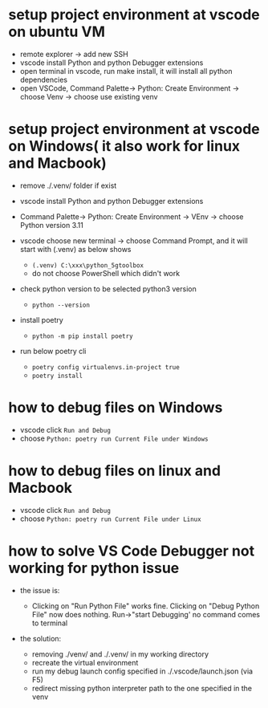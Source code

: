 # setup project environment at vscode on ubuntu VM

* remote explorer -> add new SSH
* vscode install Python and python Debugger extensions
* open terminal in vscode, run make install, it will install all python dependencies
* open VSCode, Command Palette-> Python: Create Environment -> choose Venv -> choose use existing venv

# setup project environment at vscode on Windows( it also work for linux and Macbook)
* remove ./.venv/ folder if exist
* vscode install Python and python Debugger extensions
* Command Palette-> Python: Create Environment -> VEnv -> choose Python version 3.11
* vscode choose new terminal -> choose Command Prompt, and it will start with (.venv) as below shows
    * ``` (.venv) C:\xxx\python_5gtoolbox  ```
    *  do not choose PowerShell which didn't work
    
* check python version to be selected python3 version 
    * ``` python --version ```
* install poetry
    * ```python -m pip install poetry```
* run below poetry cli 
    * ```poetry config virtualenvs.in-project true```
    * ```poetry install```

# how to debug files on Windows
* vscode click `Run and Debug`
* choose `Python: poetry run Current File under Windows` 

# how to debug files on linux and Macbook
* vscode click `Run and Debug`
* choose `Python: poetry run Current File under Linux` 

# how to solve VS Code Debugger not working for python issue
* the issue is:
    * Clicking on "Run Python File" works fine. Clicking on "Debug Python File" now does nothing. 
    Run->"start Debugging' no command comes to terminal

* the solution:
    * removing ./venv/ and ./.venv/ in my working directory
    * recreate the virtual environment
    * run my debug launch config specified in ./.vscode/launch.json (via F5)
    * redirect missing python interpreter path to the one specified in the venv